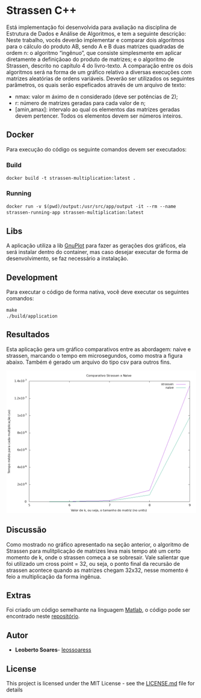 # Strassen C++

Está implementação foi desenvolvida para avaliação na disciplina de Estrutura de Dados e Análise de Algoritmos, e tem a seguinte descrição: Neste trabalho, vocês deverão implementar e comparar dois algoritmos para o cálculo do produto AB, sendo A e B duas matrizes quadradas de ordem n: o algoritmo “ingênuo”, que consiste simplesmente em aplicar diretamente a definiçãoao do produto de matrizes; e o algoritmo de Strassen, descrito no capítulo 4 do livro-texto. A comparação entre os dois algoritmos será na forma de um gráfico relativo a diversas execuções com matrizes aleatórias de ordens variáveis. Deverão ser utilizados os seguintes parâmetros, os quais serão espeficados através de um arquivo de texto:

- nmax: valor m áximo de n considerado (deve ser potências de 2);
- r: número de matrizes geradas para cada valor de n;
- [amin,amax]: intervalo ao qual os elementos das matrizes geradas devem pertencer. Todos os elementos devem ser números inteiros.

## Docker

Para execução do código os seguinte comandos devem ser executados:

### Build

````
docker build -t strassen-multiplication:latest .
````

### Running

````
docker run -v $(pwd)/output:/usr/src/app/output -it --rm --name strassen-running-app strassen-multiplication:latest
````

## Libs

A aplicação utiliza a lib [GnuPlot](http://www.gnuplot.info/) para fazer as gerações dos gráficos, ela será instalar dentro do container, mas caso desejar executar de forma de desenvolvimento, se faz necessário a instalação.

## Development

Para executar o código de forma nativa, você deve executar os seguintes comandos:

````
make
./build/application
````

## Resultados

Esta aplicação gera um gráfico comparativos entre as abordagem: naive e strassen, marcando o tempo em microsegundos, como mostra a figura abaixo. Também é gerado um arquivo do tipo csv para outros fins.

![image info](./output/output.png)

## Discussão

Como mostrado no gráfico apresentado na seção anterior, o algoritmo de Strassen para mulitplicação de matrizes leva mais tempo até um certo momento de k, onde o strassen começa a se sobresair. Vale salientar que foi utilizado um cross point = 32, ou seja, o ponto final da recursão de strassen acontece quando as matrizes chegam 32x32, nesse momento é feio a multiplicação da forma ingênua.

## Extras

Foi criado um código semelhante na linguagem [Matlab](https://www.mathworks.com/products/matlab.html), o código pode ser encontrado neste [repositório](https://google.com).

## Autor

* **Leoberto Soares**- [leossoaress](https://github.com/leossoaress)

## License

This project is licensed under the MIT License - see the [LICENSE.md](LICENSE.md) file for details
